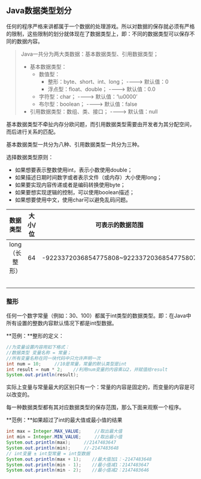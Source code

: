 ## Java数据类型划分

任何的程序严格来讲都属于一个数据的处理游戏。所以对数据的保存就必须有严格的限制，这些限制的划分就体现在了数据类型上，即：不同的数据类型可以保存不同的数据内容。

> Java一共分为两大类数据：基本数据类型、引用数据类型；
>
> * 基本数据类型：
>   * 数值型：
>     * 整形：byte、short、int、long；    ----&gt;    默认值：0
>     * 浮点型：float、double；                 ----&gt;    默认值：0.0
>   * 字符型：char；                                        ----&gt;    默认值：‘\u0000’
>   * 布尔型：boolean；                                  ----&gt;    默认值：false
> * 引用数据类型：数组、类、接口；                 ----&gt;    默认值：null

基本数据类型不牵扯内存分欧问题，而引用数据类型需要由开发者为其分配空间，而后进行关系的匹配。

基本数据类型一共分为八种、引用数据类型一共分为三种。

选择数据类型原则：

* 如果想要表示整数使用int，表示小数使用double；
* 如果描述日期时间数字或者表示文件（或内存）大小使用long；
* 如果要实现内容传递或者是编码转换使用byte；
* 如果要想实现逻辑的控制，可以使用boolean描述；
* 如果想要使用中文，使用char可以避免乱码问题。

| 数据类型 | 大小/位 | 可表示的数据范围 |
| :---: | :---: | :---: |
| long（长整形） | 64 | -9223372036854775808~9223372036854775807 |
|  |  |  |
|  |  |  |
|  |  |  |
|  |  |  |
|  |  |  |

### 整形

任何一个数字常量（例如：30、100）都属于int类型的数据类型。即：在Java中所有设置的整数内容默认情况下都是int型数据。

**范例：**整形的定义：

```java
//为变量设置内容用如下格式：
//数据类型 变量名称 = 常量；
//所有变量名称在同一块代码中只允许声明一次
int num = 10;     //10是常量，常量的默认类型是int
int result = num * 2;    //利用num变量的内容乘以2，并赋值给result
System.out.println(result);
```

实际上变量与常量最大的区别只有一个：常量的内容是固定的，而变量的内容是可以改变的。

每一种数据类型都有其对应数据类型的保存范围，那么下面来观察一个程序。

**范例：**如果超过了int的最大值或最小值的结果

```java
int max = Integer.MAX_VALUE;     //取出最大值
int min = Integer.MIN_VALUE;     //取出最小值
System.out.println(max);     //2147483647
System.out.println(min);     //-2147483648
// int变量 ± int型常量 = int型数据
System.out.println(max + 1);    //最大值加1：-2147483648
System.out.println(min - 1);    //最小值减1：2147483647
System.out.println(min - 2);    //最小值减2：2147483646
```




